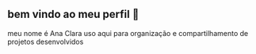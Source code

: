 ## bem vindo ao meu perfil 👋

meu nome é Ana Clara 
uso aqui para organização e compartilhamento de projetos desenvolvidos
